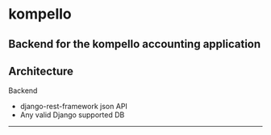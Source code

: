 # kompello

Backend for the kompello accounting application
---

## Architecture
Backend
* django-rest-framework json API
* Any valid Django supported DB

---